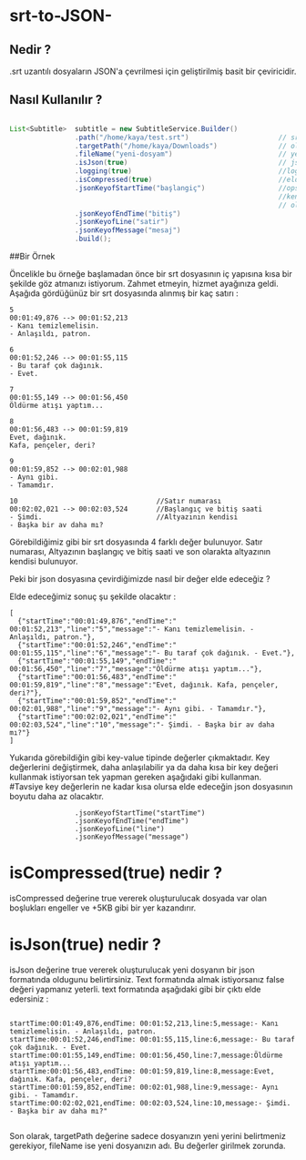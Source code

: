 # srt-to-JSON-

## Nedir ? 

.srt uzantılı dosyaların JSON'a çevrilmesi için geliştirilmiş basit bir çeviricidir. 

## Nasıl Kullanılır ? 

```java

List<Subtitle>  subtitle = new SubtitleService.Builder()
                .path("/home/kaya/test.srt")                      // srt uzantılı dosyanın bulunduğu yer
                .targetPath("/home/kaya/Downloads")               // oluşucak json'un yeni yeri
                .fileName("yeni-dosyam")                          // yeni oluşucak json'un adı
                .isJson(true)                                     // json dosyasında mı oluşsun yoksa text şeklinde mi ? true ise json şeklinde oluşur.
                .logging(true)                                    //log'ları görmek istiyorsanız bu değeri true yapabilirsiniz. 
                .isCompressed(true)                               //elde edeceğimiz dosyanın sıkıştırılıp sıkıştırılmayacağına karar verebilirsin.
                .jsonKeyofStartTime("başlangiç")                  //opsiyonel seçenek : elde edeceğimiz json dosyasında key-value şeklinde saklanır burada key'lere 
                                                                  //kendi istediğimiz değerleri verebiliriz. Tavsiye olarak dosyanın vereceğiniz key isimleri ne kadar kısa
                                                                  // olursa elde edeceğiniz dosya boyutu bir o kadar az olacaktır.
                .jsonKeyofEndTime("bitiş")
                .jsonKeyofLine("satir")
                .jsonKeyofMessage("mesaj")
                .build();
```

##Bir Örnek 

Öncelikle bu örneğe başlamadan önce bir srt dosyasının iç yapısına kısa bir şekilde göz atmanızı istiyorum. Zahmet etmeyin, hizmet ayağınıza geldi. Aşağıda gördüğünüz bir srt dosyasında alınmış bir kaç satırı  : 

```
5
00:01:49,876 --> 00:01:52,213
- Kanı temizlemelisin.
- Anlaşıldı, patron.

6
00:01:52,246 --> 00:01:55,115
- Bu taraf çok dağınık.
- Evet.

7
00:01:55,149 --> 00:01:56,450
Öldürme atışı yaptım...

8
00:01:56,483 --> 00:01:59,819
Evet, dağınık.
Kafa, pençeler, deri?

9
00:01:59,852 --> 00:02:01,988
- Aynı gibi.
- Tamamdır.

10                                  //Satır numarası
00:02:02,021 --> 00:02:03,524       //Başlangıç ve bitiş saati
- Şimdi.                            //Altyazının kendisi
- Başka bir av daha mı?

```

Görebildiğimiz gibi bir srt dosyasında 4 farklı değer bulunuyor. Satır numarası, Altyazının başlangıç ve bitiş saati ve son olarakta altyazının kendisi bulunuyor.

Peki bir json dosyasına çevirdiğimizde nasıl bir değer elde edeceğiz ? 

Elde edeceğimiz sonuç şu şekilde olacaktır : 

```
[
  {"startTime":"00:01:49,876","endTime":" 00:01:52,213","line":"5","message":"- Kanı temizlemelisin. - Anlaşıldı, patron."},
  {"startTime":"00:01:52,246","endTime":" 00:01:55,115","line":"6","message":"- Bu taraf çok dağınık. - Evet."},
  {"startTime":"00:01:55,149","endTime":" 00:01:56,450","line":"7","message":"Öldürme atışı yaptım..."},
  {"startTime":"00:01:56,483","endTime":" 00:01:59,819","line":"8","message":"Evet, dağınık. Kafa, pençeler, deri?"},
  {"startTime":"00:01:59,852","endTime":" 00:02:01,988","line":"9","message":"- Aynı gibi. - Tamamdır."},
  {"startTime":"00:02:02,021","endTime":" 00:02:03,524","line":"10","message":"- Şimdi. - Başka bir av daha mı?"}
]

```
Yukarıda görebildiğin gibi key-value tipinde değerler çıkmaktadır. Key değerlerini değiştirmek, daha anlaşılabilir ya da daha kısa bir key değeri kullanmak istiyorsan tek yapman gereken aşağıdaki gibi kullanman. 
#Tavsiye 
 key değerlerin ne kadar kısa olursa elde edeceğin json dosyasının boyutu daha az olacaktır. 

```
                .jsonKeyofStartTime("startTime")                  
                .jsonKeyofEndTime("endTime")
                .jsonKeyofLine("line")
                .jsonKeyofMessage("message")

```

# isCompressed(true) nedir ? 

isCompressed değerine true vererek oluşturulucak dosyada var olan boşlukları engeller ve +5KB gibi bir yer kazandırır.

# isJson(true) nedir ? 

isJson değerine true vererek oluşturulucak yeni dosyanın bir json formatında oldugunu belirtirsiniz. Text formatında almak istiyorsanız false değeri yapmanız yeterli. 
text formatında aşağıdaki gibi bir çıktı elde edersiniz : 

```

startTime:00:01:49,876,endTime: 00:01:52,213,line:5,message:- Kanı temizlemelisin. - Anlaşıldı, patron.
startTime:00:01:52,246,endTime: 00:01:55,115,line:6,message:- Bu taraf çok dağınık. - Evet.
startTime:00:01:55,149,endTime: 00:01:56,450,line:7,message:Öldürme atışı yaptım...
startTime:00:01:56,483,endTime: 00:01:59,819,line:8,message:Evet, dağınık. Kafa, pençeler, deri?
startTime:00:01:59,852,endTime: 00:02:01,988,line:9,message:- Aynı gibi. - Tamamdır.
startTime:00:02:02,021,endTime: 00:02:03,524,line:10,message:- Şimdi. - Başka bir av daha mı?"


```
Son olarak, targetPath değerine sadece dosyanızın yeni yerini belirtmeniz gerekiyor, fileName ise yeni dosyanızın adı. Bu değerler girilmek zorunda.








